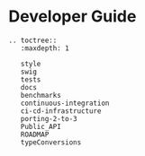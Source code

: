 # Developer Guide

```eval_rst
.. toctree::
   :maxdepth: 1

   style
   swig
   tests
   docs
   benchmarks
   continuous-integration
   ci-cd-infrastructure
   porting-2-to-3
   Public_API
   ROADMAP
   typeConversions
```
